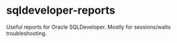 # sqldeveloper-reports
Useful reports for Oracle SQLDeveloper.
Mostly for sessions/waits troubleshooting.
